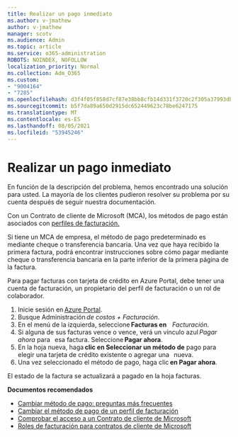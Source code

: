 ```yaml
---
title: Realizar un pago inmediato
ms.author: v-jmathew
author: v-jmathew
manager: scotv
ms.audience: Admin
ms.topic: article
ms.service: o365-administration
ROBOTS: NOINDEX, NOFOLLOW
localization_priority: Normal
ms.collection: Adm_O365
ms.custom:
- "9004164"
- "7285"
ms.openlocfilehash: d3f4f05f858d7cf87e38bb8cfb14d331f3720c2f305a37993db82280e3dc0816
ms.sourcegitcommit: b5f7da89a650d2915dc652449623c78be6247175
ms.translationtype: MT
ms.contentlocale: es-ES
ms.lasthandoff: 08/05/2021
ms.locfileid: "53945246"
---
```

# <a name="make-an-immediate-payment"></a>Realizar un pago inmediato

En función de la descripción del problema, hemos encontrado una solución para usted. La mayoría de los clientes pudieron resolver su problema por su cuenta después de seguir nuestra documentación.

Con un Contrato de cliente de Microsoft (MCA), los métodos de pago están asociados con [perfiles de facturación.](https://docs.microsoft.com/azure/billing/billing-how-to-change-credit-card?WT.mc_id=Portal-Microsoft_Azure_Support#change-payment-method-for-a-billing-profile)

Si tiene un MCA de empresa, el método de pago predeterminado es mediante cheque o transferencia bancaria. Una vez que haya recibido la primera factura, podrá encontrar instrucciones sobre cómo pagar mediante cheque o transferencia bancaria en la parte inferior de la primera página de la factura.

Para pagar facturas con tarjeta de crédito en Azure Portal, debe tener una cuenta de facturación, un propietario del perfil de facturación o un rol de colaborador.

1. Inicie sesión en [Azure Portal](https://portal.azure.com/).
2. Busque Administración *de costos + Facturación*.
3. En el menú de la izquierda, seleccione **Facturas en**    *Facturación*.
4. Si alguna de sus facturas vence o vence, verá un vínculo azul *Pagar ahora* para   esa factura. Seleccione **Pagar ahora**.
5. En la hoja nueva, haga **clic en Seleccionar un método de** pago para elegir una tarjeta de crédito existente o agregar una   nueva.
6. Una vez seleccionado el método de pago, haga clic **en Pagar ahora**.

El estado de la factura se actualizará a pagado en la hoja facturas.

**Documentos recomendados**

- [Cambiar método de pago: preguntas más frecuentes](https://docs.microsoft.com/azure/billing/billing-how-to-change-credit-card?WT.mc_id=Portal-Microsoft_Azure_Support#frequently-asked-questions)
- [Cambiar el método de pago de un perfil de facturación](https://docs.microsoft.com/azure/cost-management-billing/manage/change-credit-card?WT.mc_id=Portal-Microsoft_Azure_Support#manage-credit-cards-for-a-microsoft-customer-agreement)
- [Comprobar el acceso a un Contrato de cliente de Microsoft](https://docs.microsoft.com/azure/cost-management-billing/manage/change-credit-card?WT.mc_id=Portal-Microsoft_Azure_Support%22%20%5Cl%20%22manage-credit-cards-for-a-microsoft-customer-agreement%22%20%5Ct%20%22_blank#check-the-type-of-your-account)
- [Roles de facturación para contratos de cliente de Microsoft](https://docs.microsoft.com/azure/cost-management-billing/manage/understand-mca-roles)
